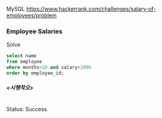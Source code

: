 <!--# SQL-->
MySQL https://www.hackerrank.com/challenges/salary-of-employees/problem
### Employee Salaries

Solve
```sql
select name
from employee
where months<10 and salary>2000
order by employee_id;
```

##### <시행착오>
```sql

```

Status: Success
